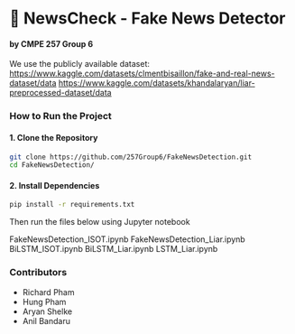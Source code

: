 # 📰 NewsCheck - Fake News Detector

#### by CMPE 257 Group 6

We use the publicly available dataset:  
https://www.kaggle.com/datasets/clmentbisaillon/fake-and-real-news-dataset/data
https://www.kaggle.com/datasets/khandalaryan/liar-preprocessed-dataset/data

### How to Run the Project

#### 1. Clone the Repository

```bash
git clone https://github.com/257Group6/FakeNewsDetection.git
cd FakeNewsDetection/
```

#### 2. Install Dependencies

```bash
pip install -r requirements.txt
```
Then run the files below using Jupyter notebook

FakeNewsDetection_ISOT.ipynb
FakeNewsDetection_Liar.ipynb
BiLSTM_ISOT.ipynb
BiLSTM_Liar.ipynb
LSTM_Liar.ipynb


### Contributors

- Richard Pham
- Hung Pham
- Aryan Shelke
- Anil Bandaru

